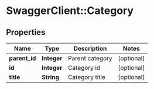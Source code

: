 # SwaggerClient::Category

## Properties
Name | Type | Description | Notes
------------ | ------------- | ------------- | -------------
**parent_id** | **Integer** | Parent category | [optional] 
**id** | **Integer** | Category id | [optional] 
**title** | **String** | Category title | [optional] 


